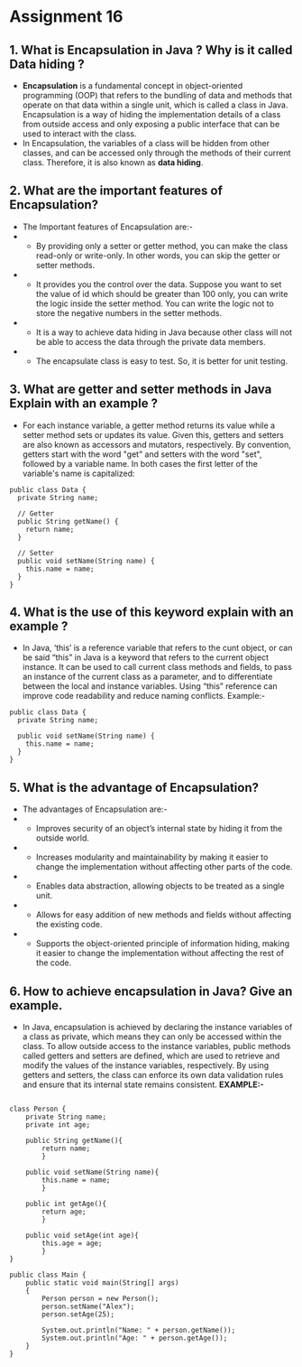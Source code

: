 # Assignment 16

## 1. What is Encapsulation in Java ? Why is it called Data hiding ?

- **Encapsulation** is a fundamental concept in object-oriented programming (OOP) that refers to the bundling of data and methods that operate on that data within a single unit, which is called a class in Java. Encapsulation is a way of hiding the implementation details of a class from outside access and only exposing a public interface that can be used to interact with the class.
- In Encapsulation, the variables of a class will be hidden from other classes, and can be accessed only through the methods of their current class. Therefore, it is also known as **data hiding**.


## 2. What are the important features of Encapsulation?

- The Important features of Encapsulation are:-
- - By providing only a setter or getter method, you can make the class read-only or write-only. In other words, you can skip the getter or setter methods.
- - It provides you the control over the data. Suppose you want to set the value of id which should be greater than 100 only, you can write the logic inside the setter method. You can write the logic not to store the negative numbers in the setter methods.
- - It is a way to achieve data hiding in Java because other class will not be able to access the data through the private data members.
- - The encapsulate class is easy to test. So, it is better for unit testing.

## 3. What are getter and setter methods in Java Explain with an example ?

- For each instance variable, a getter method returns its value while a setter method sets or updates its value. Given this, getters and setters are also known as accessors and mutators, respectively. By convention, getters start with the word "get" and setters with the word "set", followed by a variable name. In both cases the first letter of the variable's name is capitalized:
```
public class Data {
  private String name;
  
  // Getter
  public String getName() {
    return name;
  }
  
  // Setter
  public void setName(String name) {
    this.name = name;
  }
}
```

## 4. What is the use of this keyword explain with an example ?

- In Java, ‘this’ is a reference variable that refers to the cunt object, or can be said “this” in Java is a keyword that refers to the current object instance. It can be used to call current class methods and fields, to pass an instance of the current class as a parameter, and to differentiate between the local and instance variables. Using “this” reference can improve code readability and reduce naming conflicts. Example:-
```
public class Data {
  private String name;
  
  public void setName(String name) {
    this.name = name;
  }
}
```


## 5. What is the advantage of Encapsulation?

- The advantages of Encapsulation are:-
- - Improves security of an object’s internal state by hiding it from the outside world.
- - Increases modularity and maintainability by making it easier to change the implementation without affecting other parts of the code.
- - Enables data abstraction, allowing objects to be treated as a single unit.
- - Allows for easy addition of new methods and fields without affecting the existing code.
- - Supports the object-oriented principle of information hiding, making it easier to change the implementation without affecting the rest of the code.

## 6. How to achieve encapsulation in Java? Give an example.

- In Java, encapsulation is achieved by declaring the instance variables of a class as private, which means they can only be accessed within the class. To allow outside access to the instance variables, public methods called getters and setters are defined, which are used to retrieve and modify the values of the instance variables, respectively. By using getters and setters, the class can enforce its own data validation rules and ensure that its internal state remains consistent. **EXAMPLE:-**
```

class Person {
    private String name;
    private int age;
 
    public String getName(){
        return name;
        }
 
    public void setName(String name){
        this.name = name;
        }
 
    public int getAge(){
        return age;
        }
 
    public void setAge(int age){
        this.age = age;
        }
}
 
public class Main {
    public static void main(String[] args)
    {
        Person person = new Person();
        person.setName("Alex");
        person.setAge(25);
 
        System.out.println("Name: " + person.getName());
        System.out.println("Age: " + person.getAge());
    }
}
```